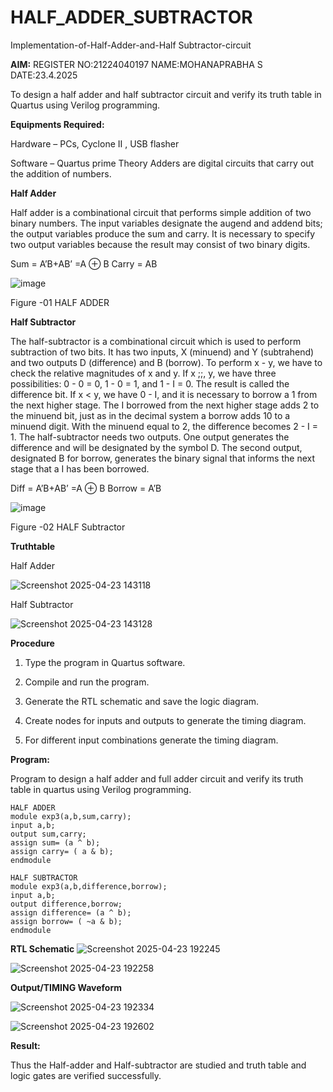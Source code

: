 # HALF_ADDER_SUBTRACTOR

Implementation-of-Half-Adder-and-Half Subtractor-circuit

**AIM:**
REGISTER NO:21224040197
NAME:MOHANAPRABHA S
DATE:23.4.2025

To design a half adder and half subtractor circuit and verify its truth table in Quartus using Verilog programming.

**Equipments Required:**

Hardware – PCs, Cyclone II , USB flasher 

Software – Quartus prime Theory Adders are digital circuits that carry out the addition of numbers.

**Half Adder**

Half adder is a combinational circuit that performs simple addition of two binary numbers. The input variables designate the augend and addend bits; the output variables produce the sum and carry. It is necessary to specify two output variables because the result may consist of two binary digits.

Sum = A’B+AB’ =A ⊕ B Carry = AB

![image](https://github.com/naavaneetha/HALF_ADDER_SUBTRACTOR/assets/154305477/bd4a0b2c-cdbc-4184-ab08-81578f121e1f)

Figure -01 HALF ADDER

**Half Subtractor**

The half-subtractor is a combinational circuit which is used to perform subtraction of two bits. It has two inputs, X (minuend) and Y (subtrahend) and two outputs D (difference) and B (borrow). To perform x - y, we have to check the relative magnitudes of x and y. If x ;;, y, we have three possibilities: 0 - 0 = 0, 1 - 0 = 1, and 1 - I = 0. The result is called the difference bit. If x < y, we have 0 - I, and it is necessary to borrow a 1 from the next higher stage. The I borrowed from the next higher stage adds 2 to the minuend bit, just as in the decimal system a borrow adds 10 to a minuend digit. With the minuend equal to 2, the difference becomes 2 - I = 1. The half-subtractor needs two outputs. One output generates the difference and will be designated by the symbol D. The second output, designated B for borrow, generates the binary signal that informs the next stage that a I has been borrowed. 

Diff = A’B+AB’ =A ⊕ B
Borrow = A’B

 ![image](https://github.com/naavaneetha/HALF_ADDER_SUBTRACTOR/assets/154305477/d76b099c-513f-4e7c-843a-e2fd028a531a)

Figure -02 HALF Subtractor

**Truthtable**

Half Adder

![Screenshot 2025-04-23 143118](https://github.com/user-attachments/assets/85180683-df5a-465b-87a0-55f36de9d3d6)

Half Subtractor

![Screenshot 2025-04-23 143128](https://github.com/user-attachments/assets/025092f1-ed3f-436e-b332-b34a135be10e)

**Procedure**

1.	Type the program in Quartus software.

2.	Compile and run the program.

3.	Generate the RTL schematic and save the logic diagram.

4.	Create nodes for inputs and outputs to generate the timing diagram.

5.	For different input combinations generate the timing diagram.


**Program:**

Program to design a half adder and full adder circuit and verify its truth table in quartus using Verilog programming.
```
HALF ADDER
module exp3(a,b,sum,carry);
input a,b;
output sum,carry;
assign sum= (a ^ b);
assign carry= ( a & b);
endmodule

HALF SUBTRACTOR
module exp3(a,b,difference,borrow);
input a,b;
output difference,borrow;
assign difference= (a ^ b);
assign borrow= ( ~a & b);
endmodule
```

**RTL Schematic**
![Screenshot 2025-04-23 192245](https://github.com/user-attachments/assets/249dad4b-138c-45e1-871c-74740c31b79a)


![Screenshot 2025-04-23 192258](https://github.com/user-attachments/assets/8b7190ff-ef81-46d3-9c59-eeea9786556b)



**Output/TIMING Waveform**

![Screenshot 2025-04-23 192334](https://github.com/user-attachments/assets/fd28fe55-e727-4afe-af7c-ff84151b3663)


![Screenshot 2025-04-23 192602](https://github.com/user-attachments/assets/791f7609-7f8e-4bfb-8806-92408979697d)



**Result:**

Thus the Half-adder and Half-subtractor are studied and truth table and logic gates are verified successfully.
